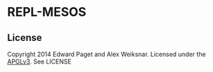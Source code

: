 # REPL-MESOS

## License

Copyright 2014 Edward Paget and Alex Weiksnar. Licensed under the [APGLv3](https://www.gnu.org/licenses/agpl-3.0.html). See LICENSE
